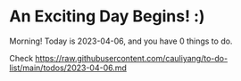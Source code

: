 # An Exciting Day Begins! :)

Morning! Today is 2023-04-06, and you have 0 things to do.

Check https://raw.githubusercontent.com/cauliyang/to-do-list/main/todos/2023-04-06.md